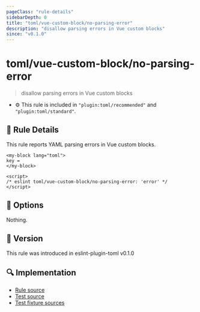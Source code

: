 ```yaml
---
pageClass: "rule-details"
sidebarDepth: 0
title: "toml/vue-custom-block/no-parsing-error"
description: "disallow parsing errors in Vue custom blocks"
since: "v0.1.0"
---
```

# toml/vue-custom-block/no-parsing-error

> disallow parsing errors in Vue custom blocks

- :gear: This rule is included in `"plugin:toml/recommended"` and `"plugin:toml/standard"`.

## :book: Rule Details

This rule reports YAML parsing errors in Vue custom blocks.

<eslint-code-block parser="vue-eslint-parser" file-name="sample.vue" language="html">

<!-- eslint-skip -->

```vue
<my-block lang="toml">
key =
</my-block>

<script>
/* eslint toml/vue-custom-block/no-parsing-error: 'error' */
</script>
```

</eslint-code-block>

## :wrench: Options

Nothing.

## :rocket: Version

This rule was introduced in eslint-plugin-toml v0.1.0

## :mag: Implementation

- [Rule source](https://github.com/ota-meshi/eslint-plugin-toml/blob/master/src/rules/vue-custom-block/no-parsing-error.ts)
- [Test source](https://github.com/ota-meshi/eslint-plugin-toml/blob/master/tests/src/rules/vue-custom-block/no-parsing-error.ts)
- [Test fixture sources](https://github.com/ota-meshi/eslint-plugin-toml/tree/master/tests/fixtures/rules/vue-custom-block/no-parsing-error)
